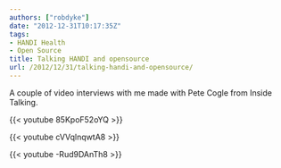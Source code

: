 ```yaml
---
authors: ["robdyke"]
date: "2012-12-31T10:17:35Z"
tags:
- HANDI Health
- Open Source
title: Talking HANDI and opensource
url: /2012/12/31/talking-handi-and-opensource/
---
```

A couple of video interviews with me made with Pete Cogle from Inside Talking.

{{< youtube 85KpoF52oYQ >}}

{{< youtube cVVqlnqwtA8 >}}

{{< youtube -Rud9DAnTh8 >}}